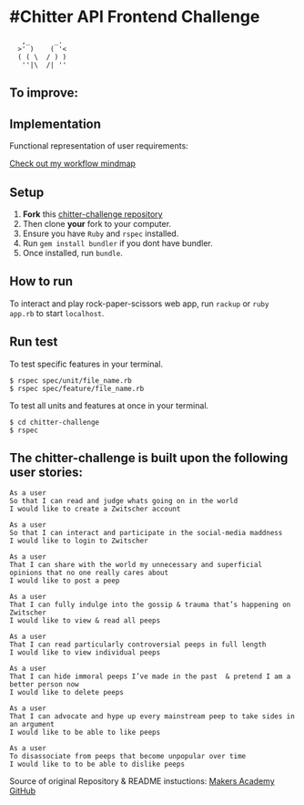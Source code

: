 # #Chitter API Frontend Challenge

```
   ,_      _.
  >' )    ( '<
  ( ( \  / ) )
   ''|\  /| ''
```

## To improve:

## Implementation

Functional representation of user requirements:

[Check out my workflow mindmap]()

## Setup

1. **Fork** this [chitter-challenge repository](https://github.com/CorinneBosch/frontend-api-challenge/tree/main)
2. Then clone **your** fork to your computer.
3. Ensure you have `Ruby` and `rspec` installed.
4. Run `gem install bundler` if you dont have bundler.
5. Once installed, run `bundle`.

## How to run

To interact and play rock-paper-scissors web app, run `rackup` or `ruby app.rb` to start `localhost`.

## Run test

To test specific features in your terminal.

```
$ rspec spec/unit/file_name.rb
$ rspec spec/feature/file_name.rb
```

To test all units and features at once in your terminal.

```
$ cd chitter-challenge
$ rspec
```

## The chitter-challenge is built upon the following user stories:

```
As a user
So that I can read and judge whats going on in the world
I would like to create a Zwitscher account

As a user
So that I can interact and participate in the social-media maddness
I would like to login to Zwitscher

As a user
That I can share with the world my unnecessary and superficial opinions that no one really cares about
I would like to post a peep

As a user
That I can fully indulge into the gossip & trauma that’s happening on Zwitscher
I would like to view & read all peeps

As a user
That I can read particularly controversial peeps in full length
I would like to view individual peeps

As a user
That I can hide immoral peeps I’ve made in the past  & pretend I am a better person now
I would like to delete peeps

As a user
That I can advocate and hype up every mainstream peep to take sides in an argument
I would like to be able to like peeps

As a user
To disassociate from peeps that become unpopular over time
I would like to to be able to dislike peeps
```

Source of original Repository & README instuctions: [Makers Academy GitHub](https://github.com/makersacademy/frontend-api-challenge)
